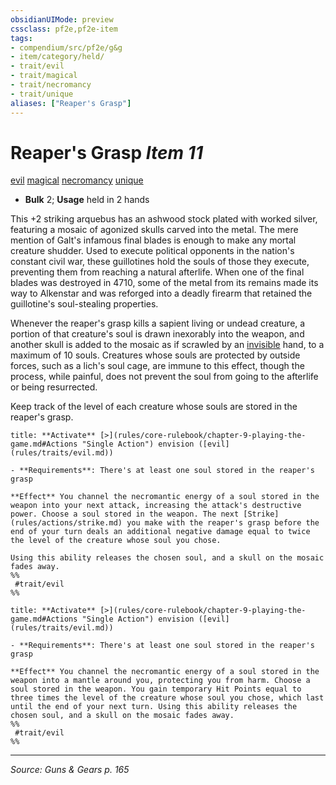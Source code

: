 ```yaml
---
obsidianUIMode: preview
cssclass: pf2e,pf2e-item
tags:
- compendium/src/pf2e/g&g
- item/category/held/
- trait/evil
- trait/magical
- trait/necromancy
- trait/unique
aliases: ["Reaper's Grasp"]
---
```

# Reaper's Grasp *Item 11*  
[evil](evil.md "Evil Alignment Trait")  [magical](magical.md "Magical Item Trait")  [necromancy](necromancy.md "Necromancy School Trait")  [unique](unique.md "Unique Rarity Trait")  

- **Bulk** 2; **Usage** held in 2 hands

This +2 striking arquebus has an ashwood stock plated with worked silver, featuring a mosaic of agonized skulls carved into the metal. The mere mention of Galt's infamous final blades is enough to make any mortal creature shudder. Used to execute political opponents in the nation's constant civil war, these guillotines hold the souls of those they execute, preventing them from reaching a natural afterlife. When one of the final blades was destroyed in 4710, some of the metal from its remains made its way to Alkenstar and was reforged into a deadly firearm that retained the guillotine's soul-stealing properties.

Whenever the reaper's grasp kills a sapient living or undead creature, a portion of that creature's soul is drawn inexorably into the weapon, and another skull is added to the mosaic as if scrawled by an [invisible](conditions.md#Invisible) hand, to a maximum of 10 souls. Creatures whose souls are protected by outside forces, such as a lich's soul cage, are immune to this effect, though the process, while painful, does not prevent the soul from going to the afterlife or being resurrected.

Keep track of the level of each creature whose souls are stored in the reaper's grasp.

```ad-embed-ability
title: **Activate** [>](rules/core-rulebook/chapter-9-playing-the-game.md#Actions "Single Action") envision ([evil](rules/traits/evil.md))

- **Requirements**: There's at least one soul stored in the reaper's grasp

**Effect** You channel the necromantic energy of a soul stored in the weapon into your next attack, increasing the attack's destructive power. Choose a soul stored in the weapon. The next [Strike](rules/actions/strike.md) you make with the reaper's grasp before the end of your turn deals an additional negative damage equal to twice the level of the creature whose soul you chose.

Using this ability releases the chosen soul, and a skull on the mosaic fades away.  
%%
 #trait/evil 
%%
```

```ad-embed-ability
title: **Activate** [>](rules/core-rulebook/chapter-9-playing-the-game.md#Actions "Single Action") envision ([evil](rules/traits/evil.md))

- **Requirements**: There's at least one soul stored in the reaper's grasp

**Effect** You channel the necromantic energy of a soul stored in the weapon into a mantle around you, protecting you from harm. Choose a soul stored in the weapon. You gain temporary Hit Points equal to three times the level of the creature whose soul you chose, which last until the end of your next turn. Using this ability releases the chosen soul, and a skull on the mosaic fades away.  
%%
 #trait/evil 
%%
```


---
*Source: Guns & Gears p. 165*